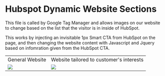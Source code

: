 # Hubspot Dynamic Website Sections

This file is called by Google Tag Manager and allows images on our website to change based on the list that the visitor is in inside of HubSpot.

This works by injecting an invisitable 1px Smart CTA from HubSpot on the page, and then changing the website content with Javascript and Jquery based on infomration given from the HubSpot CTA.

<table>
<tr> 
<td>General Website</td>
<td>Website tailored to customer's interests</td>
</tr>
<tr>
<td><img src="https://s13.postimg.org/mc0bsn55j/Screen_Shot_2017-06-09_at_12.50.04_PM.png">
<td><img src="https://s13.postimg.org/4ltlahl93/Screen_Shot_2017-06-09_at_12.48.53_PM.png">
</tr>
</table>

